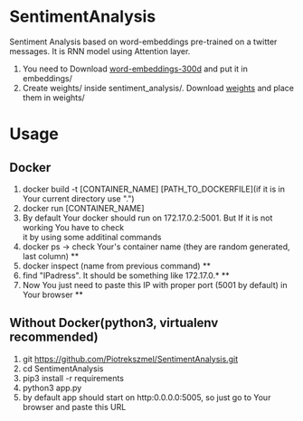 # SentimentAnalysis
Sentiment Analysis based on word-embeddings pre-trained on a twitter messages. It is RNN model using Attention layer.

1. You need to Download [word-embeddings-300d](https://mega.nz/#!u4hFAJpK!UeZ5ERYod-SwrekW-qsPSsl-GYwLFQkh06lPTR7K93I) and put it in embeddings/
2. Create weights/ inside sentiment_analysis/. Download [weights](https://drive.google.com/file/d/1OPDocwIghXQq7G3BuZVnFS7H2YUT8mnD/view?usp=sharing) and place them in weights/

# Usage

## Docker
  
1) docker build -t [CONTAINER_NAME] [PATH_TO_DOCKERFILE](if it is in Your current directory use ".")  
2) docker run [CONTAINER_NAME]  
3) By default Your docker should run on 172.17.0.2:5001. But If it is not working You have to check  
it by using some additinal commands  
4) docker ps -> check Your's container name (they are random generated, last column) **
5) docker inspect (name from previous command)  **
6) find "IPadress". It should be something like 172.17.0.* **
7) Now You just need to paste this IP with proper port (5001 by default) in Your browser **


## Without Docker(python3, virtualenv recommended) 
1) git https://github.com/Piotrekszmel/SentimentAnalysis.git
2) cd SentimentAnalysis
1) pip3 install -r requirements
2) python3 app.py
3) by default app should start on http:0.0.0.0:5005, so just go to Your browser and paste this URL
